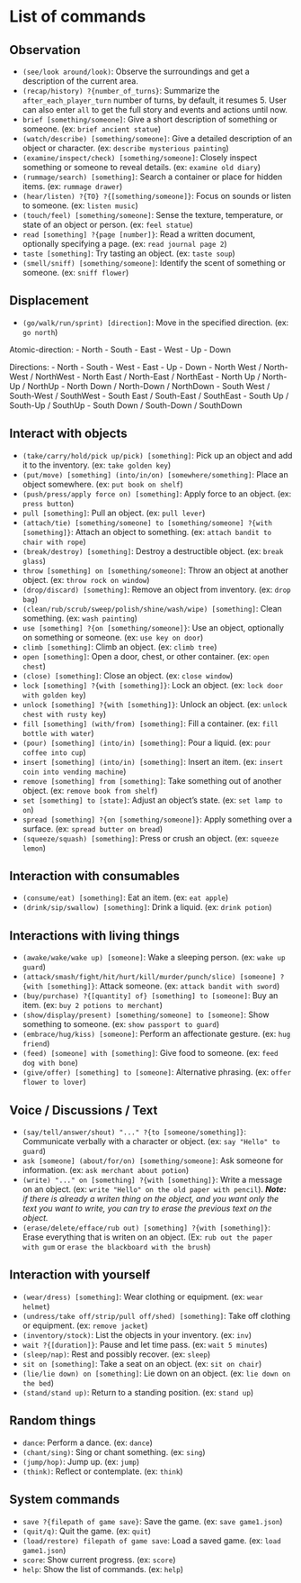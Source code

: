 # List of commands

## Observation

- `(see/look around/look)`: Observe the surroundings and get a description of the current area.
- `(recap/history) ?{number_of_turns}`: Summarize the `after_each_player_turn` number of turns, by default, it resumes 5. User can also enter `all` to get the full story and events and actions until now.
- `brief [something/someone]`: Give a short description of something or someone. (ex: `brief ancient statue`)
- `(watch/describe) [something/someone]`: Give a detailed description of an object or character. (ex: `describe mysterious painting`)
- `(examine/inspect/check) [something/someone]`: Closely inspect something or someone to reveal details. (ex: `examine old diary`)
- `(rummage/search) [something]`: Search a container or place for hidden items. (ex: `rummage drawer`)
- `(hear/listen) ?{TO} ?{[something/someone]}`: Focus on sounds or listen to someone. (ex: `listen music`)
- `(touch/feel) [something/someone]`: Sense the texture, temperature, or state of an object or person. (ex: `feel statue`)
- `read [something] ?{page [number]}`: Read a written document, optionally specifying a page. (ex: `read journal page 2`)
- `taste [something]`: Try tasting an object. (ex: `taste soup`)
- `(smell/sniff) [something/someone]`: Identify the scent of something or someone. (ex: `sniff flower`)

## Displacement

- `(go/walk/run/sprint) [direction]`: Move in the specified direction. (ex: `go north`)

Atomic-direction:
    - North
    - South
    - East
    - West
    - Up
    - Down

Directions:
    - North
    - South
    - West
    - East
    - Up
    - Down
    - North West / North-West / NorthWest
    - North East / North-East / NorthEast
    - North Up / North-Up / NorthUp
    - North Down / North-Down / NorthDown
    - South West / South-West / SouthWest
    - South East / South-East / SouthEast
    - South Up / South-Up / SouthUp
    - South Down / South-Down / SouthDown

## Interact with objects

- `(take/carry/hold/pick up/pick) [something]`: Pick up an object and add it to the inventory. (ex: `take golden key`)
- `(put/move) [something] (into/in/on) [somewhere/something]`: Place an object somewhere. (ex: `put book on shelf`)
- `(push/press/apply force on) [something]`: Apply force to an object. (ex: `press button`)
- `pull [something]`: Pull an object. (ex: `pull lever`)
- `(attach/tie) [something/someone] to [something/someone] ?{with [something]}`: Attach an object to something. (ex: `attach bandit to chair with rope`)
- `(break/destroy) [something]`: Destroy a destructible object. (ex: `break glass`)
- `throw [something] on [something/someone]`: Throw an object at another object. (ex: `throw rock on window`)
- `(drop/discard) [something]`: Remove an object from inventory. (ex: `drop bag`)
- `(clean/rub/scrub/sweep/polish/shine/wash/wipe) [something]`: Clean something. (ex: `wash painting`)
- `use [something] ?{on [something/someone]}`: Use an object, optionally on something or someone. (ex: `use key on door`)
- `climb [something]`: Climb an object. (ex: `climb tree`)
- `open [something]`: Open a door, chest, or other container. (ex: `open chest`)
- `(close) [something]`: Close an object. (ex: `close window`)
- `lock [something] ?{with [something]}`: Lock an object. (ex: `lock door with golden key`)
- `unlock [something] ?{with [something]}`: Unlock an object. (ex: `unlock chest with rusty key`)
- `fill [something] (with/from) [something]`: Fill a container. (ex: `fill bottle with water`)
- `(pour) [something] (into/in) [something]`: Pour a liquid. (ex: `pour coffee into cup`)
- `insert [something] (into/in) [something]`: Insert an item. (ex: `insert coin into vending machine`)
- `remove [something] from [something]`: Take something out of another object. (ex: `remove book from shelf`)
- `set [something] to [state]`: Adjust an object’s state. (ex: `set lamp to on`)
- `spread [something] ?{on [something/someone]}`: Apply something over a surface. (ex: `spread butter on bread`)
- `(squeeze/squash) [something]`: Press or crush an object. (ex: `squeeze lemon`)

## Interaction with consumables

- `(consume/eat) [something]`: Eat an item. (ex: `eat apple`)
- `(drink/sip/swallow) [something]`: Drink a liquid. (ex: `drink potion`)

## Interactions with living things

- `(awake/wake/wake up) [someone]`: Wake a sleeping person. (ex: `wake up guard`)
- `(attack/smash/fight/hit/hurt/kill/murder/punch/slice) [someone] ?{with [something]}`: Attack someone. (ex: `attack bandit with sword`)
- `(buy/purchase) ?{[quantity] of} [something] to [someone]`: Buy an item. (ex: `buy 2 potions to merchant`)
- `(show/display/present) [something/someone] to [someone]`: Show something to someone. (ex: `show passport to guard`)
- `(embrace/hug/kiss) [someone]`: Perform an affectionate gesture. (ex: `hug friend`)
- `(feed) [someone] with [something]`: Give food to someone. (ex: `feed dog with bone`)
- `(give/offer) [something] to [someone]`: Alternative phrasing. (ex: `offer flower to lover`)

## Voice / Discussions / Text

- `(say/tell/answer/shout) "..." ?{to [someone/something]}`: Communicate verbally with a character or object. (ex: `say "Hello" to guard`)
- `ask [someone] (about/for/on) [something/someone]`: Ask someone for information. (ex: `ask merchant about potion`)
- `(write) "..." on [something] ?{with [something]}`: Write a message on an object. (ex: `write "Hello" on the old paper with pencil`). ***Note:** if there is already a writen thing on the object, and you want only the text you want to write, you can try to erase the previous text on the object.*
- `(erase/delete/efface/rub out) [something] ?{with [something]}`: Erase everything that is writen on an object. (Ex: `rub out the paper with gum` or `erase the blackboard with the brush`)

## Interaction with yourself

- `(wear/dress) [something]`: Wear clothing or equipment. (ex: `wear helmet`)
- `(undress/take off/strip/pull off/shed) [something]`: Take off clothing or equipment. (ex: `remove jacket`)
- `(inventory/stock)`: List the objects in your inventory. (ex: `inv`)
- `wait ?{[duration]}`: Pause and let time pass. (ex: `wait 5 minutes`)
- `(sleep/nap)`: Rest and possibly recover. (ex: `sleep`)
- `sit on [something]`: Take a seat on an object. (ex: `sit on chair`)
- `(lie/lie down) on [something]`: Lie down on an object. (ex: `lie down on the bed`)
- `(stand/stand up)`: Return to a standing position. (ex: `stand up`)

## Random things

- `dance`: Perform a dance. (ex: `dance`)
- `(chant/sing)`: Sing or chant something. (ex: `sing`)
- `(jump/hop)`: Jump up. (ex: `jump`)
- `(think)`: Reflect or contemplate. (ex: `think`)

## System commands

- `save ?{filepath of game save}`: Save the game. (ex: `save game1.json`)
- `(quit/q)`: Quit the game. (ex: `quit`)
- `(load/restore) filepath of game save`: Load a saved game. (ex: `load game1.json`)
- `score`: Show current progress. (ex: `score`)
- `help`: Show the list of commands. (ex: `help`)